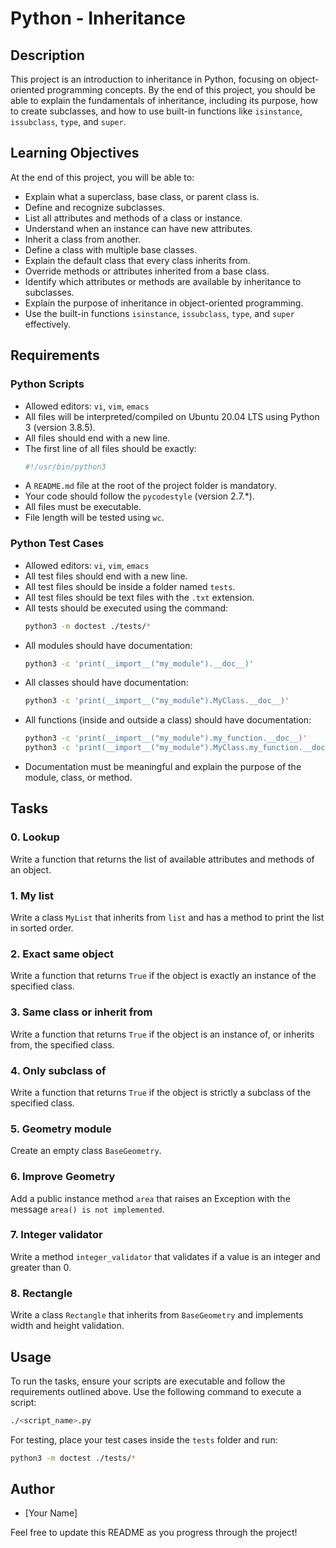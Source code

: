 # Python - Inheritance

## Description
This project is an introduction to inheritance in Python, focusing on object-oriented programming concepts. By the end of this project, you should be able to explain the fundamentals of inheritance, including its purpose, how to create subclasses, and how to use built-in functions like `isinstance`, `issubclass`, `type`, and `super`.

## Learning Objectives
At the end of this project, you will be able to:

- Explain what a superclass, base class, or parent class is.
- Define and recognize subclasses.
- List all attributes and methods of a class or instance.
- Understand when an instance can have new attributes.
- Inherit a class from another.
- Define a class with multiple base classes.
- Explain the default class that every class inherits from.
- Override methods or attributes inherited from a base class.
- Identify which attributes or methods are available by inheritance to subclasses.
- Explain the purpose of inheritance in object-oriented programming.
- Use the built-in functions `isinstance`, `issubclass`, `type`, and `super` effectively.

## Requirements

### Python Scripts
- Allowed editors: `vi`, `vim`, `emacs`
- All files will be interpreted/compiled on Ubuntu 20.04 LTS using Python 3 (version 3.8.5).
- All files should end with a new line.
- The first line of all files should be exactly:
  ```python
  #!/usr/bin/python3
  ```
- A `README.md` file at the root of the project folder is mandatory.
- Your code should follow the `pycodestyle` (version 2.7.*).
- All files must be executable.
- File length will be tested using `wc`.

### Python Test Cases
- Allowed editors: `vi`, `vim`, `emacs`
- All test files should end with a new line.
- All test files should be inside a folder named `tests`.
- All test files should be text files with the `.txt` extension.
- All tests should be executed using the command:
  ```bash
  python3 -m doctest ./tests/*
  ```
- All modules should have documentation:
  ```bash
  python3 -c 'print(__import__("my_module").__doc__)'
  ```
- All classes should have documentation:
  ```bash
  python3 -c 'print(__import__("my_module").MyClass.__doc__)'
  ```
- All functions (inside and outside a class) should have documentation:
  ```bash
  python3 -c 'print(__import__("my_module").my_function.__doc__)'
  python3 -c 'print(__import__("my_module").MyClass.my_function.__doc__)'
  ```
- Documentation must be meaningful and explain the purpose of the module, class, or method. 

## Tasks

### 0. Lookup
Write a function that returns the list of available attributes and methods of an object.

### 1. My list
Write a class `MyList` that inherits from `list` and has a method to print the list in sorted order.

### 2. Exact same object
Write a function that returns `True` if the object is exactly an instance of the specified class.

### 3. Same class or inherit from
Write a function that returns `True` if the object is an instance of, or inherits from, the specified class.

### 4. Only subclass of
Write a function that returns `True` if the object is strictly a subclass of the specified class.

### 5. Geometry module
Create an empty class `BaseGeometry`.

### 6. Improve Geometry
Add a public instance method `area` that raises an Exception with the message `area() is not implemented`.

### 7. Integer validator
Write a method `integer_validator` that validates if a value is an integer and greater than 0.

### 8. Rectangle
Write a class `Rectangle` that inherits from `BaseGeometry` and implements width and height validation.

## Usage
To run the tasks, ensure your scripts are executable and follow the requirements outlined above. Use the following command to execute a script:
```bash
./<script_name>.py
```

For testing, place your test cases inside the `tests` folder and run:
```bash
python3 -m doctest ./tests/*
```

## Author
- [Your Name]

Feel free to update this README as you progress through the project!
